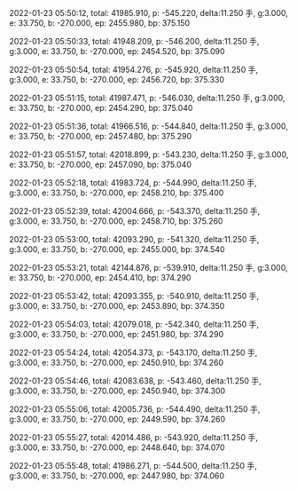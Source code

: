 2022-01-23 05:50:12, total: 41985.910, p: -545.220, delta:11.250 手, g:3.000, e: 33.750, b: -270.000, ep: 2455.980, bp: 375.150

2022-01-23 05:50:33, total: 41948.209, p: -546.200, delta:11.250 手, g:3.000, e: 33.750, b: -270.000, ep: 2454.520, bp: 375.090

2022-01-23 05:50:54, total: 41954.276, p: -545.920, delta:11.250 手, g:3.000, e: 33.750, b: -270.000, ep: 2456.720, bp: 375.330

2022-01-23 05:51:15, total: 41987.471, p: -546.030, delta:11.250 手, g:3.000, e: 33.750, b: -270.000, ep: 2454.290, bp: 375.040

2022-01-23 05:51:36, total: 41966.516, p: -544.840, delta:11.250 手, g:3.000, e: 33.750, b: -270.000, ep: 2457.480, bp: 375.290

2022-01-23 05:51:57, total: 42018.899, p: -543.230, delta:11.250 手, g:3.000, e: 33.750, b: -270.000, ep: 2457.090, bp: 375.040

2022-01-23 05:52:18, total: 41983.724, p: -544.990, delta:11.250 手, g:3.000, e: 33.750, b: -270.000, ep: 2458.210, bp: 375.400

2022-01-23 05:52:39, total: 42004.666, p: -543.370, delta:11.250 手, g:3.000, e: 33.750, b: -270.000, ep: 2458.710, bp: 375.260

2022-01-23 05:53:00, total: 42093.290, p: -541.320, delta:11.250 手, g:3.000, e: 33.750, b: -270.000, ep: 2455.000, bp: 374.540

2022-01-23 05:53:21, total: 42144.876, p: -539.910, delta:11.250 手, g:3.000, e: 33.750, b: -270.000, ep: 2454.410, bp: 374.290

2022-01-23 05:53:42, total: 42093.355, p: -540.910, delta:11.250 手, g:3.000, e: 33.750, b: -270.000, ep: 2453.890, bp: 374.350

2022-01-23 05:54:03, total: 42079.018, p: -542.340, delta:11.250 手, g:3.000, e: 33.750, b: -270.000, ep: 2451.980, bp: 374.290

2022-01-23 05:54:24, total: 42054.373, p: -543.170, delta:11.250 手, g:3.000, e: 33.750, b: -270.000, ep: 2450.910, bp: 374.260

2022-01-23 05:54:46, total: 42083.638, p: -543.460, delta:11.250 手, g:3.000, e: 33.750, b: -270.000, ep: 2450.940, bp: 374.300

2022-01-23 05:55:06, total: 42005.736, p: -544.490, delta:11.250 手, g:3.000, e: 33.750, b: -270.000, ep: 2449.590, bp: 374.260

2022-01-23 05:55:27, total: 42014.486, p: -543.920, delta:11.250 手, g:3.000, e: 33.750, b: -270.000, ep: 2448.640, bp: 374.070

2022-01-23 05:55:48, total: 41986.271, p: -544.500, delta:11.250 手, g:3.000, e: 33.750, b: -270.000, ep: 2447.980, bp: 374.060